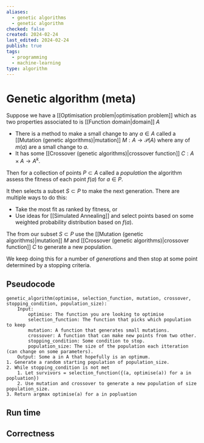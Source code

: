 ```yaml
---
aliases:
  - genetic algorithms
  - genetic algorithm
checked: false
created: 2024-02-24
last_edited: 2024-02-24
publish: true
tags:
  - programming
  - machine-learning
type: algorithm
---
```

# Genetic algorithm (meta)

Suppose we have a [[Optimisation problem|optimisation problem]] which as two properties associated to is [[Function domain|domain]] $A$ 
- There is a method to make a small change to any $a \in A$ called a [[Mutation (genetic algorithms)|mutation]] $M: A \rightarrow \mathcal{P}(A)$ where any of $m(a)$ are a small change to $a$. 
- It has some [[Crossover (genetic algorithms)|crossover function]] $C: A \times A \rightarrow A^k$.

Then for a collection of points $P \subset A$ called a *population* the algorithm assess the fitness of each point $f(a)$ for $a \in P$.

It then selects a subset $S \subset P$ to make the next generation. There are multiple ways to do this:
- Take the most fit as ranked by fitness, or
- Use ideas for [[Simulated Annealing]] and select points based on some weighted probability distribution based on $f(a)$.

The from our subset $S \subset P$ use the [[Mutation (genetic algorithms)|mutation]] $M$ and [[Crossover (genetic algorithms)|crossover function]] $C$ to generate a new population.  

We keep doing this for a number of *generations* and then stop at some point determined by a stopping criteria.
## Pseudocode

```pseudocode
genetic_algorithm(optimise, selection_function, mutation, crossover, stopping_condition, population_size):
	Input:
		optimise: The function you are looking to optimise
		selection_function: The function that picks which population to keep
		mutation: A function that generates small mutations.
		crossover: A function that can make new points from two other.
		stopping_condition: Some condition to stop.
		population_size: The size of the population each itteration (can change on some parameters).
	Output: Some a in A that hopefully is an optimum.
1. Generate a random starting population of population_size.
2. While stopping_condition is not met
	1. Let survivors = selection_function({(a, optimise(a)) for a in popluation})
	2. Use mutation and crossover to generate a new population of size population_size.
3. Return argmax optimise(a) for a in popluation
```

## Run time



## Correctness

